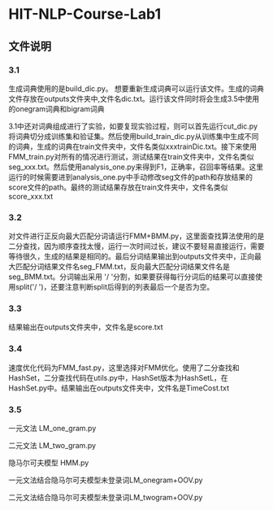 # HIT-NLP-Course-Lab1

## 文件说明

### 3.1

生成词典使用的是build_dic.py。 想要重新生成词典可以运行该文件。生成的词典文件存放在outputs文件夹中,文件名dic.txt。运行该文件同时将会生成3.5中使用的onegram词典和bigram词典

3.1中还对词典组成进行了实验，如要复现实验过程，则可以首先运行cut_dic.py将词典切分成训练集和验证集。然后使用build_train_dic.py从训练集中生成不同的词典，生成的词典在train文件夹中，文件名类似xxxtrainDic.txt。接下来使用FMM_train.py对所有的情况进行测试，测试结果在train文件夹中，文件名类似seg_xxx.txt。然后使用analysis_one.py来得到F1，正确率，召回率等结果。这里运行的时候需要进到analysis_one.py中手动修改seg文件的path和存放结果的score文件的path。最终的测试结果存放在train文件夹中，文件名类似score_xxx.txt

### 3.2

对文件进行正反向最大匹配分词请运行FMM+BMM.py，这里面查找算法使用的是二分查找，因为顺序查找太慢，运行一次时间过长，建议不要轻易直接运行，需要等待很久，生成的结果是相同的。最后分词结果输出到outputs文件夹中，正向最大匹配分词结果文件名seg_FMM.txt，反向最大匹配分词结果文件名是seg_BMM.txt。分词输出采用
'/ '分割，如果要获得每行分词后的结果可以直接使用split('/ ')，还要注意判断split后得到的列表最后一个是否为空。

### 3.3

结果输出在outputs文件夹中，文件名是score.txt

### 3.4

速度优化代码为FMM_fast.py，这里选择对FMM优化。使用了二分查找和HashSet，二分查找代码在utils.py中，HashSet版本为HashSetL，在HashSet.py中。结果输出在outputs文件夹中，文件名是TimeCost.txt

### 3.5

一元文法 LM_one_gram.py

二元文法 LM_two_gram.py 

隐马尔可夫模型 HMM.py 

一元文法结合隐马尔可夫模型未登录词LM_onegram+OOV.py 

二元文法结合隐马尔可夫模型未登录词LM_twogram+OOV.py
